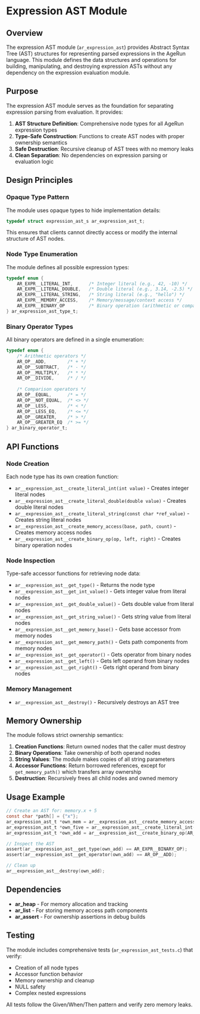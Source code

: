 # Expression AST Module

## Overview

The expression AST module (`ar_expression_ast`) provides Abstract Syntax Tree (AST) structures for representing parsed expressions in the AgeRun language. This module defines the data structures and operations for building, manipulating, and destroying expression ASTs without any dependency on the expression evaluation module.

## Purpose

The expression AST module serves as the foundation for separating expression parsing from evaluation. It provides:

1. **AST Structure Definition**: Comprehensive node types for all AgeRun expression types
2. **Type-Safe Construction**: Functions to create AST nodes with proper ownership semantics
3. **Safe Destruction**: Recursive cleanup of AST trees with no memory leaks
4. **Clean Separation**: No dependencies on expression parsing or evaluation logic

## Design Principles

### Opaque Type Pattern

The module uses opaque types to hide implementation details:

```c
typedef struct expression_ast_s ar_expression_ast_t;
```

This ensures that clients cannot directly access or modify the internal structure of AST nodes.

### Node Type Enumeration

The module defines all possible expression types:

```c
typedef enum {
    AR_EXPR__LITERAL_INT,      /* Integer literal (e.g., 42, -10) */
    AR_EXPR__LITERAL_DOUBLE,   /* Double literal (e.g., 3.14, -2.5) */
    AR_EXPR__LITERAL_STRING,   /* String literal (e.g., "hello") */
    AR_EXPR__MEMORY_ACCESS,    /* Memory/message/context access */
    AR_EXPR__BINARY_OP         /* Binary operation (arithmetic or comparison) */
} ar_expression_ast_type_t;
```

### Binary Operator Types

All binary operators are defined in a single enumeration:

```c
typedef enum {
    /* Arithmetic operators */
    AR_OP__ADD,        /* + */
    AR_OP__SUBTRACT,   /* - */
    AR_OP__MULTIPLY,   /* * */
    AR_OP__DIVIDE,     /* / */
    
    /* Comparison operators */
    AR_OP__EQUAL,      /* = */
    AR_OP__NOT_EQUAL,  /* <> */
    AR_OP__LESS,       /* < */
    AR_OP__LESS_EQ,    /* <= */
    AR_OP__GREATER,    /* > */
    AR_OP__GREATER_EQ  /* >= */
} ar_binary_operator_t;
```

## API Functions

### Node Creation

Each node type has its own creation function:

- `ar__expression_ast__create_literal_int(int value)` - Creates integer literal nodes
- `ar__expression_ast__create_literal_double(double value)` - Creates double literal nodes
- `ar__expression_ast__create_literal_string(const char *ref_value)` - Creates string literal nodes
- `ar__expression_ast__create_memory_access(base, path, count)` - Creates memory access nodes
- `ar__expression_ast__create_binary_op(op, left, right)` - Creates binary operation nodes

### Node Inspection

Type-safe accessor functions for retrieving node data:

- `ar__expression_ast__get_type()` - Returns the node type
- `ar__expression_ast__get_int_value()` - Gets integer value from literal nodes
- `ar__expression_ast__get_double_value()` - Gets double value from literal nodes
- `ar__expression_ast__get_string_value()` - Gets string value from literal nodes
- `ar__expression_ast__get_memory_base()` - Gets base accessor from memory nodes
- `ar__expression_ast__get_memory_path()` - Gets path components from memory nodes
- `ar__expression_ast__get_operator()` - Gets operator from binary nodes
- `ar__expression_ast__get_left()` - Gets left operand from binary nodes
- `ar__expression_ast__get_right()` - Gets right operand from binary nodes

### Memory Management

- `ar__expression_ast__destroy()` - Recursively destroys an AST tree

## Memory Ownership

The module follows strict ownership semantics:

1. **Creation Functions**: Return owned nodes that the caller must destroy
2. **Binary Operations**: Take ownership of both operand nodes
3. **String Values**: The module makes copies of all string parameters
4. **Accessor Functions**: Return borrowed references, except for `get_memory_path()` which transfers array ownership
5. **Destruction**: Recursively frees all child nodes and owned memory

## Usage Example

```c
// Create an AST for: memory.x + 5
const char *path[] = {"x"};
ar_expression_ast_t *own_mem = ar__expression_ast__create_memory_access("memory", path, 1);
ar_expression_ast_t *own_five = ar__expression_ast__create_literal_int(5);
ar_expression_ast_t *own_add = ar__expression_ast__create_binary_op(AR_OP__ADD, own_mem, own_five);

// Inspect the AST
assert(ar__expression_ast__get_type(own_add) == AR_EXPR__BINARY_OP);
assert(ar__expression_ast__get_operator(own_add) == AR_OP__ADD);

// Clean up
ar__expression_ast__destroy(own_add);
```

## Dependencies

- **ar_heap** - For memory allocation and tracking
- **ar_list** - For storing memory access path components
- **ar_assert** - For ownership assertions in debug builds

## Testing

The module includes comprehensive tests (`ar_expression_ast_tests.c`) that verify:

- Creation of all node types
- Accessor function behavior
- Memory ownership and cleanup
- NULL safety
- Complex nested expressions

All tests follow the Given/When/Then pattern and verify zero memory leaks.